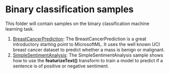 # Binary classification samples

This folder will contain samples on the binary classification machine learning task.

1. [BreastCancerPrediction](https://github.com/Microsoft/microsoft-r/tree/master/microsoft-ml/Samples/101/BinaryClassification/BreastCancerPrediction): The BreastCancerPrediction is a great introductory starting point to MicrosoftML. It uses the well known UCI breast cancer dataset to predict whether a mass is benign or malignant.
2. [SimpleSentimentAnalysis](https://github.com/Microsoft/microsoft-r/tree/master/microsoft-ml/Samples/101/BinaryClassification/SimpleSentimentAnalysis): The SimpleSentimentAnalysis sample shows how to use the **featurizeText()** transform to train a model to predict if a sentence is of positive or negative sentiment.
